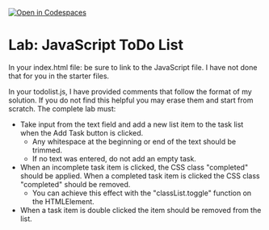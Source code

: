 [![Open in Codespaces](https://classroom.github.com/assets/launch-codespace-7f7980b617ed060a017424585567c406b6ee15c891e84e1186181d67ecf80aa0.svg)](https://classroom.github.com/open-in-codespaces?assignment_repo_id=13532520)
# Lab: JavaScript ToDo List

In your index.html file: be sure to link to the JavaScript file. I have not done that for you in the starter files.

In your todolist.js, I have provided comments that follow the format of my solution. If you do not find this helpful you may erase them and start from scratch. The complete lab must:

- Take input from the text field and add a new list item to the task list when the Add Task button is clicked.
  - Any whitespace at the beginning or end of the text should be trimmed.
  - If no text was entered, do not add an empty task.
- When an incomplete task item is clicked, the CSS class "completed" should be applied. When a completed task item is clicked the CSS class "completed" should be removed.
  - You can achieve this effect with the "classList.toggle" function on the HTMLElement.
- When a task item is double clicked the item should be removed from the list.
